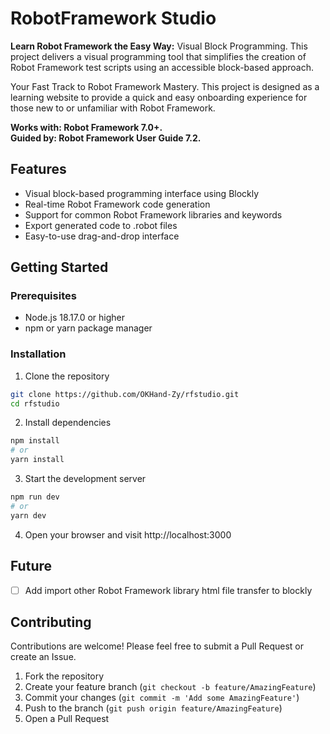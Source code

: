 # RobotFramework Studio 

**Learn Robot Framework the Easy Way:** Visual Block Programming. This project delivers a visual programming tool that simplifies the creation of Robot Framework test scripts using an accessible block-based approach.

Your Fast Track to Robot Framework Mastery. This project is designed as a learning website to provide a quick and easy onboarding experience for those new to or unfamiliar with Robot Framework.

**Works with: Robot Framework 7.0+.**   
**Guided by: Robot Framework User Guide 7.2.**

## Features

- Visual block-based programming interface using Blockly
- Real-time Robot Framework code generation
- Support for common Robot Framework libraries and keywords
- Export generated code to .robot files
- Easy-to-use drag-and-drop interface

## Getting Started

### Prerequisites

- Node.js 18.17.0 or higher
- npm or yarn package manager

### Installation

1. Clone the repository
```bash
git clone https://github.com/OKHand-Zy/rfstudio.git
cd rfstudio
```

2. Install dependencies
```bash
npm install
# or
yarn install
```

3. Start the development server
```bash
npm run dev
# or
yarn dev
```

4. Open your browser and visit http://localhost:3000

## Future

- [ ] Add import other Robot Framework library html file transfer to blockly
 

## Contributing

Contributions are welcome! Please feel free to submit a Pull Request or create an Issue.

1. Fork the repository
2. Create your feature branch (`git checkout -b feature/AmazingFeature`)
3. Commit your changes (`git commit -m 'Add some AmazingFeature'`)
4. Push to the branch (`git push origin feature/AmazingFeature`)
5. Open a Pull Request

